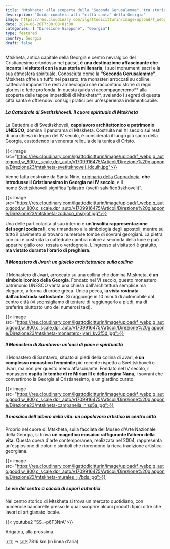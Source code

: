 ```yaml
---
title: 'Mtskheta: alla scoperta della "Seconda Gerusalemme", tra storia, religione e bellezze naturali'
description: 'Guida completa alla "città santa" della Georgia'
image: https://res.cloudinary.com/ilgattodicitturin/image/upload/f_webp,q_auto:good,w_800,c_scale,dpr_auto/v1713011125/Articoli/Direzione%20giappone/Direzione23/mtskheta-candele_xkcbdu.jpg
date: 2024-06-20T7:00:00+01:00
categories: [ "Direzione Giappone", "Georgia"]
type: featured  
country: Georgia 
draft: false
---
```


Mtskheta, antica capitale della Georgia e centro nevralgico del Cristianesimo ortodosso nel paese, **è una destinazione affascinante che incanta i visitatori con la sua storia millenaria**, i suoi monumenti sacri e la sua atmosfera spirituale.
Conosciuta come la **"Seconda Gerusalemme"**, Mtskheta offre un tuffo nel passato, tra monasteri arroccati su colline, cattedrali imponenti e resti archeologici che raccontano storie di regni gloriosi e fede profonda.
In questa guida vi accompagneremo** alla scoperta delle tappe imperdibili di Mtskheta**, svelando i segreti di questa città santa e offrendovi consigli pratici per un'esperienza indimenticabile.

##### La Cattedrale di Svetitskhoveli: il cuore spirituale di Mtskheta

La Cattedrale di Svetitskhoveli, **capolavoro architettonico e patrimonio UNESCO**, domina il panorama di Mtskheta. Costruita nel XI secolo sui resti di una chiesa in legno del IV secolo, è considerata il luogo più sacro della Georgia, custodendo la venerata reliquia della tunica di Cristo.

{{< image src="https://res.cloudinary.com/ilgattodicitturin/image/upload/f_webp,q_auto:good,w_800,c_scale,dpr_auto/v1709916475/Articoli/Direzione%20giappone/Direzione23/mtskheta-svetitskhoveli_idcuih.jpg">}} 

Venne fatta costruire da Santa Nino, [originario della Cappadocia](/blog/direzione-giappone-11-cappadocia-in-mongolgiera-il-periodo-migliore), **che introdusse il Cristianesimo in Georgia nel IV secolo**, e il nome Svetitskhoveli significa “pilastro (sveti) salvifico(tskhoveli)”.

{{< image src="https://res.cloudinary.com/ilgattodicitturin/image/upload/f_webp,q_auto:good,w_800,c_scale,dpr_auto/v1709916475/Articoli/Direzione%20giappone/Direzione23/mtskheta-zodiaco_mspjof.jpg">}} 

Una delle particolarità al suo interno è **un’insolita rappresentazione dei segni zodiacali**, che rimandano alla simbologia degli apostoli, mentre su tutto il pavimento si trovano numerose tombe di sovrani georgiani.
La pietra con cui è costruita la cattedrale cambia colore a seconda della luce e può apparire giallo oro, rosata o verdognola. 
L’ingresso ai visitatori è gratuito, **ma vietato durante l’orario di preghiera**. 

##### Il Monastero di Jvari: un gioiello architettonico sulla collina

Il Monastero di Jvari, arroccato su una collina che domina Mtskheta, **è un simbolo iconico della Georgia**. Fondato nel VI secolo, questo monastero patrimonio UNESCO vanta una chiesa dall'architettura semplice ma elegante, a forma di croce greca. 
Unica pecca, l**a vista rovinata dall’autostrada sottostante.**
Si raggiunge in 10 minuti di automobile dal centro città (vi sconsigliamo di tentare di raggiungerlo a piedi, ma di preferire piuttosto uno dei numerosi taxi). 

{{< image src="https://res.cloudinary.com/ilgattodicitturin/image/upload/f_webp,q_auto:good,w_800,c_scale,dpr_auto/v1709916475/Articoli/Direzione%20giappone/Direzione23/mtskheta-monastero-jvari_kv3f5d.jpg">}} 

##### Il Monastero di Samtavro: un'oasi di pace e spiritualità

Il Monastero di Samtavro, situato ai piedi della collina di Jvari, **è un complesso monastico femminile** più recente rispetto a Svetitskhoveli e Jvari, ma non per questo meno affascinante. Fondato nel IV secolo, il monastero **ospita le tombe di re Mirian III e della regina Nana**, i sovrani che convertirono la Georgia al Cristianesimo, e un giardino curato. 

{{< image src="https://res.cloudinary.com/ilgattodicitturin/image/upload/f_webp,q_auto:good,w_800,c_scale,dpr_auto/v1709916475/Articoli/Direzione%20giappone/Direzione23/mtskheta-campanella_nlss5a.jpg">}} 

##### Il mosaico dell'albero della vita: un capolavoro artistico in centro città

Proprio nel cuore di Mtskheta, sulla facciata del Museo d'Arte Nazionale della Georgia, si trova **un magnifico mosaico raffigurante l’albero della vita**. Questa opera d'arte contemporanea, realizzata nel 2004, rappresenta un'esplosione di colori e simboli che riprendono la ricca tradizione artistica georgiana.

{{< image src="https://res.cloudinary.com/ilgattodicitturin/image/upload/f_webp,q_auto:good,w_800,c_scale,dpr_auto/v1709916475/Articoli/Direzione%20giappone/Direzione23/mtskheta-murales_ji7bds.jpg">}} 

##### Le vie del centro a caccia di sapori autentici 

Nel centro storico di Mtskheta si trova un mercato quotidiano, con numerose bancarelle presso le quali scoprire alcuni prodotti tipici oltre che lavori di artigianato locale. 

{{< youtube2 "SS_-p6F3NrA">}}

Arigatou, alla prossima.

🇮🇹 → 🇯🇵 7816 km (in linea d'aria)
